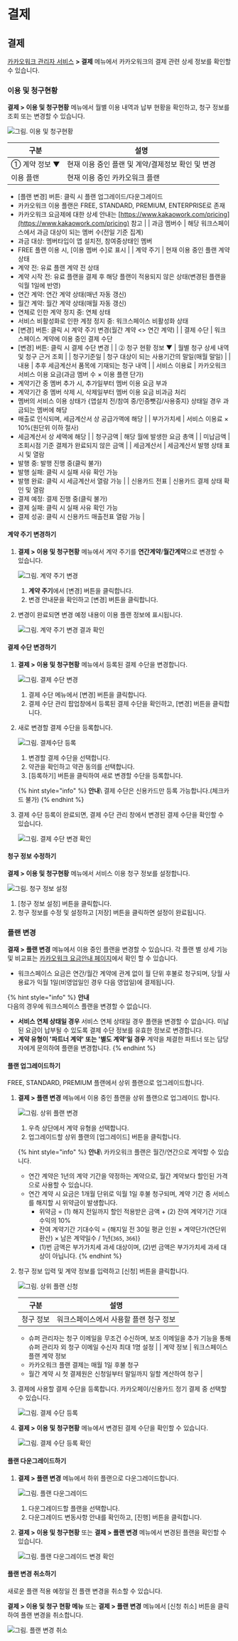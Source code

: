 # 결제

## 결제

[카카오워크 관리자 서비스](https://admin.kakaowork.com/) **> 결제** 메뉴에서 카카오워크의 결제 관련 상세 정보를 확인할 수 있습니다.

### 이용 및 청구현황

**결제 > 이용 및 청구현황** 메뉴에서 월별 이용 내역과 납부 현황을 확인하고, 청구 정보를 조회 또는 변경할 수 있습니다.

![그림. 이용 및 청구현황](https://s3-us-west-2.amazonaws.com/secure.notion-static.com/79f66339-fb4c-4c6e-9ccd-2fda9df07d44/%EC%9D%B4%EC%9A%A9\_%EB%B0%8F\_%EC%B2%AD%EA%B5%AC%ED%98%84%ED%99%A9.png)


| 구분        | 설명                            |
| --------- | ----------------------------- |
| ① 계약 정보 ▼ | 현재 이용 중인 플랜 및 계약/결제정보 확인 및 변경 |
| 이용 플랜     | 현재 이용 중인 카카오워크 플랜             |

* [플랜 변경] 버튼: 클릭 시 플랜 업그레이드/다운그레이드
* 카카오워크 이용 플랜은 FREE, STANDARD, PREMIUM, ENTERPRISE로 존재
* 카카오워크 요금제에 대한 상세 안내는 [https://www.kakaowork.com/pricing](https://www.kakaowork.com/pricing) 참고 | | 과금 멤버수 | 해당 워크스페이스에서 과금 대상이 되는 멤버 수(전일 기준 집계)
* 과금 대상: 멤버타입이 앱 설치전, 참여중상태인 멤버
* FREE 플랜 이용 시, [이용 멤버 수]로 표시 | | 계약 주기 | 현재 이용 중인 플랜 계약 상태
* 계약 전: 유료 플랜 계약 전 상태
* 계약 시작 전: 유료 플랜을 결제 후 해당 플랜이 적용되지 않은 상태(변경된 플랜을 익월 1일에 반영)
* 연간 계약: 연간 계약 상태(매년 자동 갱신)
* 월간 계약: 월간 계약 상태(매월 자동 갱신)
* 연체로 인한 계약 정지 중: 연체 상태
* 서비스 비활성화로 인한 계정 정지 중: 워크스페이스 비활성화 상태
* [변경] 버튼: 클릭 시 계약 주기 변경(월간 계약 <> 연간 계약) | | 결제 수단 | 워크스페이스 계약에 이용 중인 결제 수단
* [변경] 버튼: 클릭 시 결제 수단 변경 | | ⓶ 청구 현황 정보 ▼ | 월별 청구 상세 내역 및 청구 근거 조회 | | 청구기준일 | 청구 대상이 되는 사용기간의 말일(매월 말일) | | 내용 | 추후 세금계산서 품목에 기재되는 청구 내역 | | 서비스 이용료 | 카카오워크 서비스 이용 요금(과금 멤버 수 × 이용 플랜 단가)
* 계약기간 중 멤버 추가 시, 추가일부터 멤버 이용 요금 부과
* 계약기간 중 멤버 삭제 시, 삭제일부터 멤버 이용 요금 비과금 처리
* 멤버의 서비스 이용 상태가 {앱설치 전/참여 중/인증뺏김/사용중지} 상태일 경우 과금되는 멤버에 해당
* 매출로 인식되며, 세금계산서 상 공급가액에 해당 | | 부가가치세 | 서비스 이용료 × 10%(원단위 이하 절사)
* 세금계산서 상 세액에 해당 | | 청구금액 | 해당 월에 발생한 요금 총액 | | 미납금액 | 조회시점 기준 결제가 완료되지 않은 금액 | | 세금계산서 | 세금계산서 발행 상태 표시 및 열람
* 발행 중: 발행 진행 중(클릭 불가)
* 발행 실패: 클릭 시 실패 사유 확인 가능
* 발행 완료: 클릭 시 세금계산서 열람 가능 | | 신용카드 전표 | 신용카드 결제 상태 확인 및 열람
* 결제 예정: 결제 진행 중(클릭 불가)
* 결제 실패: 클릭 시 실패 사유 확인 가능
* 결제 성공: 클릭 시 신용카드 매출전표 열람 가능 |

#### 계약 주기 변경하기

1.  **결제 > 이용 및 청구현황** 메뉴에서 계약 주기를 **연간계약**/**월간계약**으로 변경할 수 있습니다.

    ![그림. 계약 주기 변경](https://s3-us-west-2.amazonaws.com/secure.notion-static.com/452a57b6-95af-4f44-a2a8-4f32567e3c82/%EA%B3%84%EC%95%BD\_%EC%A3%BC%EA%B8%B0\_%EB%B3%80%EA%B2%BD.png)


    1. **계약 주기**에서 [변경] 버튼을 클릭합니다.
    2. 변경 안내문을 확인하고 [변경] 버튼을 클릭합니다.

2.  변경이 완료되면 변경 예정 내용이 이용 플랜 정보에 표시됩니다.

    ![그림. 계약 주기 변경 결과 확인](https://s3-us-west-2.amazonaws.com/secure.notion-static.com/237100e9-e045-47b2-b7f6-3c3ae8c8fe93/%EA%B3%84%EC%95%BD\_%EC%A3%BC%EA%B8%B0\_%EB%B3%80%EA%B2%BD\_%EA%B2%B0%EA%B3%BC\_%ED%99%95%EC%9D%B8.png)


#### 결제 수단 변경하기

1.  **결제 > 이용 및 청구현황** 메뉴에서 등록된 결제 수단을 변경합니다.

    ![그림. 결제 수단 변경](https://s3-us-west-2.amazonaws.com/secure.notion-static.com/ed4a085f-17ac-449e-8d06-56018b26c7fd/%EA%B2%B0%EC%A0%9C\_%EC%88%98%EB%8B%A8\_%EB%B3%80%EA%B2%BD.png)


    1. 결제 수단 메뉴에서 [변경] 버튼을 클릭합니다.
    2. 결제 수단 관리 팝업창에서 등록된 결제 수단을 확인하고, [변경] 버튼을 클릭합니다.

2.  새로 변경할 결제 수단을 등록합니다.

    ![그림. 결제수단 등록](https://s3-us-west-2.amazonaws.com/secure.notion-static.com/007197ad-6ec6-4c28-b74a-603a8a47f4c5/%EA%B2%B0%EC%A0%9C\_%EC%88%98%EB%8B%A8\_%EB%93%B1%EB%A1%9D.png)


    1. 변경할 결제 수단을 선택합니다.
    2. 약관을 확인하고 약관 동의를 선택합니다.
    3. [등록하기] 버튼을 클릭하여 새로 변경할 수단을 등록합니다.

    {% hint style="info" %}
    **안내**\ 
    결제 수단은 신용카드만 등록 가능합니다.(체크카드 불가)
    {% endhint %}

3.  결제 수단 등록이 완료되면, 결제 수단 관리 창에서 변경된 결제 수단을 확인할 수 있습니다.

    ![그림. 결제 수단 변경 확인](https://s3-us-west-2.amazonaws.com/secure.notion-static.com/bc79de4b-e9f3-4b42-b5f7-13f52ba14f93/%EA%B2%B0%EC%A0%9C\_%EC%88%98%EB%8B%A8\_%EB%B3%80%EA%B2%BD\_%ED%99%95%EC%9D%B8\_\(1\).png)



#### 청구 정보 수정하기

**결제 > 이용 및 청구현황** 메뉴에서 서비스 이용 청구 정보를 설정합니다.

![그림. 청구 정보 설정](https://s3-us-west-2.amazonaws.com/secure.notion-static.com/b368cdc9-3816-4150-aa16-9821a7ef9887/%EC%B2%AD%EA%B5%AC\_%EC%A0%95%EB%B3%B4\_%EC%84%A4%EC%A0%95.png)

1. [청구 정보 설정] 버튼을 클릭합니다.
2. 청구 정보를 수정 및 설정하고 [저장] 버튼을 클릭하면 설정이 완료됩니다.

### 플랜 변경

**결재 > 플랜 변경** 메뉴에서 이용 중인 플랜을 변경할 수 있습니다. 각 플랜 별 상세 기능 및 비교표는 [카카오워크 요금안내 페이지](https://www.kakaowork.com/pricing)에서 확인 할 수 있습니다.
* 워크스페이스 요금은 연간/월간 계약에 관계 없이 월 단위 후불로 청구되며, 당월 사용료가 익월 1일(비영업일인 경우 다음 영업일)에 결제됩니다.

{% hint style="info" %}
**안내**\
다음의 경우에 워크스페이스 플랜을 변경할 수 없습니다.
*   **서비스 연체 상태일 경우**
    서비스 연체 상태일 경우 플랜을 변경할 수 없습니다. 미납된 요금이 납부될 수 있도록 결제 수단 정보를 유효한 정보로 변경합니다.
*   **계약 유형이 '파트너 계약' 또는 '별도 계약'일 경우**
    계약을 체결한 파트너 또는 담당자에게 문의하여 플랜을 변경합니다.
{% endhint %}

#### 플랜 업그레이드하기

FREE, STANDARD, PREMIUM 플랜에서 상위 플랜으로 업그레이드합니다.

1.  **결제 > 플랜 변경** 메뉴에서 이용 중인 플랜을 상위 플랜으로 업그레이드 합니다.

    ![그림. 상위 플랜 변경](https://s3-us-west-2.amazonaws.com/secure.notion-static.com/b923de84-e314-4098-ad2c-5282f6d0f823/%EC%83%81%EC%9C%84\_%ED%94%8C%EB%9E%9C\_%EB%B3%80%EA%B2%BD.png)

    1. 우측 상단에서 계약 유형을 선택합니다.
    2. 업그레이드할 상위 플랜의 [업그레이드] 버튼을 클릭합니다.

    {% hint style="info" %}
    **안내**\ 카카오워크 플랜은 월간/연간으로 계약할 수 있습니다.
    * 연간 계약은 1년의 계약 기간을 약정하는 계약으로, 월간 계약보다 할인된 가격으로 사용할 수 있습니다.
    * 연간 계약 시 요금은 1개월 단위로 익월 1일 후불 청구되며, 계약 기간 중 서비스를 해지할 시 위약금이 발생합니다.
      * 위약금 = (1) 해지 전일까지 할인 적용받은 금액 + (2) 잔여 계약기간 기대수익의 10%
      * 잔여 계약기간 기대수익 = {해지일 전 30일 평균 인원 × 계약단가(연단위 환산) × 남은 계약일수 / 1년(`365`, `366`)}
      * (1)번 금액은 부가가치세 과세 대상이며, (2)번 금액은 부가가치세 과세 대상이 아닙니다. 
      {% endhint %}

2.  청구 정보 입력 및 계약 정보를 입력하고 [신청] 버튼을 클릭합니다.

    ![그림. 상위 플랜 신청](https://s3-us-west-2.amazonaws.com/secure.notion-static.com/2cd0fa16-71ba-42bd-a072-4cd86d89c7ba/%EC%83%81%EC%9C%84\_%ED%94%8C%EB%9E%9C\_%EB%B3%80%EA%B2%BD\_\(1\).png)


    | 구분    | 설명                    |
    | ----- | --------------------- |
    | 청구 정보 | 워크스페이스에서 사용할 플랜 청구 정보 |

    * 슈퍼 관리자는 청구 이메일을 무조건 수신하며, 보조 이메일을 추가 기능을 통해 슈퍼 관리자 외 청구 이메일 수신자 최대 1명 설정 | | 계약 정보 | 워크스페이스 플랜 계약 정보
    * 카카오워크 플랜 결제는 매월 1일 후불 청구
    * 월간 계약 시 첫 결제원은 신청일부터 말일까지 일할 계산하여 청구 |

3.  결제에 사용할 결제 수단을 등록합니다. 카카오페이/신용카드 정기 결제 중 선택할 수 있습니다.

    ![그림. 결제 수단 등록](https://s3-us-west-2.amazonaws.com/secure.notion-static.com/0fc50705-5d98-4e10-a07c-9d9347e6d765/%EA%B2%B0%EC%A0%9C\_%EC%88%98%EB%8B%A8\_%EB%93%B1%EB%A1%9D\_\(2\).png)


4.  **결제 > 이용 및 청구현황** 메뉴에서 변경된 결제 수단을 확인할 수 있습니다.

    ![그림. 결제 수단 등록 확인](https://s3-us-west-2.amazonaws.com/secure.notion-static.com/367ad3fc-9d5a-49c9-81c1-0e5d511cf1c9/%EA%B2%B0%EC%A0%9C\_%EC%88%98%EB%8B%A8\_%EB%93%B1%EB%A1%9D\_%ED%99%95%EC%9D%B8.png)



#### 플랜 다운그레이드하기

1.  **결제 > 플랜 변경** 메뉴에서 하위 플랜으로 다운그레이드합니다.

    ![그림. 플랜 다운그레이드](https://s3-us-west-2.amazonaws.com/secure.notion-static.com/e55fdc43-03cc-49cb-a36e-d35e1c8d9b72/%ED%94%8C%EB%9E%9C\_%EB%8B%A4%EC%9A%B4%EA%B7%B8%EB%A0%88%EC%9D%B4%EB%93%9C.png)

    1. 다운그레이드할 플랜을 선택합니다.
    2. 다운그레이드 변동사항 안내를 확인하고, [진행] 버튼을 클릭합니다.

2.  **결제 > 이용 및 청구현황** 또는 **결제 > 플랜 변경** 메뉴에서 변경된 플랜을 확인할 수 있습니다.

    ![그림. 플랜 다운그레이드 변경 확인](https://s3-us-west-2.amazonaws.com/secure.notion-static.com/f856c074-86dd-43f4-b212-d6ab82832c4f/%ED%94%8C%EB%9E%9C\_%EB%8B%A4%EC%9A%B4\_%EA%B7%B8%EB%A0%88%EC%9D%B4%EB%93%9C\_%EB%B3%80%EA%B2%BD\_%ED%99%95%EC%9D%B8.png)


#### 플랜 변경 취소하기

새로운 플랜 적용 예정일 전 플랜 변경을 취소할 수 있습니다.

**결제 > 이용 및 청구 현황 메뉴** 또는 **결제 > 플랜 변경** 메뉴에서 [신청 취소] 버튼을 클릭하여 플랜 변경을 취소합니다.

![그림. 플랜 변경 취소](https://s3-us-west-2.amazonaws.com/secure.notion-static.com/f4b39482-6b1f-4a76-a6e2-5a78bc22ba34/%ED%94%8C%EB%9E%9C\_%EB%8B%A4%EC%9A%B4\_%EA%B7%B8%EB%A0%88%EC%9D%B4%EB%93%9C\_%EB%B3%80%EA%B2%BD\_%EC%B7%A8%EC%86%8C.png)


